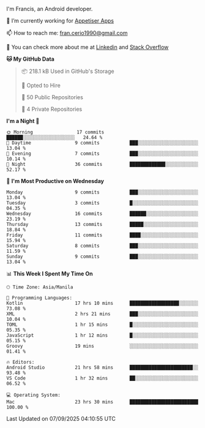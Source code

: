 
I'm Francis, an Android developer.

🔭 I’m currently working for [Appetiser Apps](http://appetiser.com.au)

📫 How to reach me: fran.cerio1990@gmail.com

👀 You can check more about me at [Linkedin](https://www.linkedin.com/in/francerio/) and [Stack Overflow](https://stackoverflow.com/users/1614267/fran-ceriu)



<!--START_SECTION:waka-->
**🐱 My GitHub Data** 

> 📦 218.1 kB Used in GitHub's Storage 
 > 
> 💼 Opted to Hire
 > 
> 📜 50 Public Repositories 
 > 
> 🔑 4 Private Repositories 
 > 
**I'm a Night 🦉** 

```text
🌞 Morning                17 commits          ██████░░░░░░░░░░░░░░░░░░░   24.64 % 
🌆 Daytime                9 commits           ███░░░░░░░░░░░░░░░░░░░░░░   13.04 % 
🌃 Evening                7 commits           ███░░░░░░░░░░░░░░░░░░░░░░   10.14 % 
🌙 Night                  36 commits          █████████████░░░░░░░░░░░░   52.17 % 
```
📅 **I'm Most Productive on Wednesday** 

```text
Monday                   9 commits           ███░░░░░░░░░░░░░░░░░░░░░░   13.04 % 
Tuesday                  3 commits           █░░░░░░░░░░░░░░░░░░░░░░░░   04.35 % 
Wednesday                16 commits          ██████░░░░░░░░░░░░░░░░░░░   23.19 % 
Thursday                 13 commits          █████░░░░░░░░░░░░░░░░░░░░   18.84 % 
Friday                   11 commits          ████░░░░░░░░░░░░░░░░░░░░░   15.94 % 
Saturday                 8 commits           ███░░░░░░░░░░░░░░░░░░░░░░   11.59 % 
Sunday                   9 commits           ███░░░░░░░░░░░░░░░░░░░░░░   13.04 % 
```


📊 **This Week I Spent My Time On** 

```text
🕑︎ Time Zone: Asia/Manila

💬 Programming Languages: 
Kotlin                   17 hrs 10 mins      ██████████████████░░░░░░░   73.08 % 
XML                      2 hrs 21 mins       ███░░░░░░░░░░░░░░░░░░░░░░   10.04 % 
TOML                     1 hr 15 mins        █░░░░░░░░░░░░░░░░░░░░░░░░   05.35 % 
JavaScript               1 hr 12 mins        █░░░░░░░░░░░░░░░░░░░░░░░░   05.15 % 
Groovy                   19 mins             ░░░░░░░░░░░░░░░░░░░░░░░░░   01.41 % 

🔥 Editors: 
Android Studio           21 hrs 58 mins      ███████████████████████░░   93.48 % 
VS Code                  1 hr 32 mins        ██░░░░░░░░░░░░░░░░░░░░░░░   06.52 % 

💻 Operating System: 
Mac                      23 hrs 30 mins      █████████████████████████   100.00 % 
```


 Last Updated on 07/09/2025 04:10:55 UTC
<!--END_SECTION:waka-->
